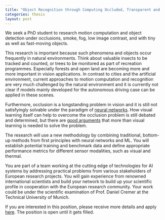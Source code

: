 ```yaml
---
title: "Object Recognition through Computing Occluded, Transparent and Translucent Motions"
categories: thesis
layout: post
---
```


We seek a PhD student to research motion computation and object detection under occlusions, smoke, fog, low image contrast, and with tiny as well as fast-moving objects.

This research is important because such phenomena and objects occur frequently in natural environments. Think about valuable insects to be tracked and counted, or trees to be monitored as part of recreation programmes. Especially forests and open land are becoming more and more important in vision applications. In contrast to cities and the artificial environment, current approaches to motion computation and recognition are very much challenged by the natural environment and it is currently not clear if models mainly developed for the autonomous driving case can be applied in these scenes.

Furthermore, occlusion is a longstanding problem in vision and it is still not satisfyingly solvable under the paradigm of [neural networks](https://arxiv.org/abs/2311.09215). How visual learning itself can help to overcome the occlusion problem is still debated and determined, but there are [good arguments](https://escholarship.org/uc/item/8gb8x6w9) that more than visual learning is needed to solve the problem.

The research will use a new methodology by combining traditional, bottom-up methods from first principles with neural networks and ML. You will establish potential training and benchmark data and define appropriate performance metrics for different sensor modalities, such as visual and thermal.

You are part of a team working at the cutting edge of technologies for AI systems by addressing practical problems from various stakeholders of European research projects. You will gain experience from renowned international scientists and build your network to build up your scientific profile in cooperation with the European research community. Your work could be under the scientific examination of Prof. Daniel Cremer at the Technical University of Munich.

If you are interested in this position, please receive more details and apply [here](https://jobs.ait.ac.at/Job/228240). The position is open until it gets filled.
